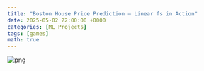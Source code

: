 ```yaml
---
title: "Boston House Price Prediction – Linear fs in Action"
date: 2025-05-02 22:00:00 +0000
categories: [ML Projects]
tags: [games]
math: true
---
```


![png](Bioinformatics-for-beginners/main_files/main_14_1.png)
